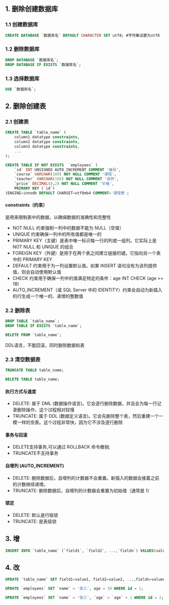 ## 1. 删除创建数据库
### 1.1 创建数据库
```SQL
CREATE DATABASE `数据库名` DEFAULT CHARACTER SET utf8; #字符集设置为utf8
```
### 1.2 删除数据库
```SQL
DROP DATABASE `数据库名`;
DROP DATABASE IF EXISTS `数据库名`;
```
### 1.3 选择数据库
```SQL
USE `数据库名`;
```
## 2. 删除创建表
### 2.1  创建表
```SQL
CREATE TABLE `table_name` (
    column1 datatype constraints,
    column2 datatype constraints,
    column3 datatype constraints,
    ...
);
```
```SQL
CREATE TABLE IF NOT EXISTS  `employees` (
    `id` INT UNSIGNED AUTO_INCREMENT COMMENT '编号',
    `course` VARCHAR(100) NOT NULL COMMENT '课程',
    `teacher` VARCHAR(100) NOT NULL COMMENT '讲师',
    `price` DECIMAL(8,2) NOT NULL COMMENT '价格',
    PRIMARY KEY (`id`)
)ENGINE=innodb DEFAULT CHARSET=utf8mb4 COMMENT='课程表';
```
#### constraints（约束）
是用来限制表中的数据，以确保数据的准确性和完整性
- NOT NULL 约束强制一列中的数据不能为 NULL（空值）
- UNIQUE 约束确保一列中的所有值都是唯一的
- PRIMARY KEY（主键）是表中唯一标识每一行的列或一组列。它实际上是 NOT NULL 和 UNIQUE 的组合
- FOREIGN KEY（外键）是用于在两个表之间建立链接的键。它指向另一个表中的 PRIMARY KEY
- DEFAULT 约束用于为一列设置默认值。如果 INSERT 语句没有为该列提供值，则会自动使用默认值
- CHECK 约束用于确保一列中的值满足特定的条件：age INT CHECK (age >= 18)
- AUTO_INCREMENT（或 SQL Server 中的 IDENTITY）约束会自动为新插入的行生成一个唯一的、递增的整数值
### 2.2  删除表
```SQL
DROP TABLE `table_name`;
DROP TABLE IF EXISTS `table_name`;
```
```SQL
DELETE FROM `table_name`;
```
DDL语言，不能回滚，同时删除数据和表
### 2.3 清空数据表
```SQL
TRUNCATE TABLE table_name;
```
```SQL
DELETE TABLE table_name;
```
#### 执行方式与速度
- DELETE: 属于 DML (数据操作语言)。它会逐行删除数据，并且会为每一行记录删除操作，这个过程相对较慢
- TRUNCATE: 属于 DDL (数据定义语言)。它会先删除整个表，然后重建一个一模一样的空表。这个过程非常快，因为它不涉及逐行删除<br>
#### 事务与回滚
- DELETE支持事务,可以通过 ROLLBACK 命令撤销;
- TRUNCATE不支持事务
#### 自增列 (AUTO_INCREMENT)
- DELETE: 删除数据后，自增列的计数器不会重置。新插入的数据会接着之前的计数继续递增。
- TRUNCATE: 删除数据后，自增列的计数器会重置为初始值（通常是 1）
#### 锁定
- DELETE: 默认是行级锁
- TRUNCATE: 是表级锁
## 3. 增
```SQL
INSERT INTO `table_name` (`field1`, `field2`, ...,`fieldn`) VALUES(value1, value2, ..., valuen);
```
## 4. 改
```SQL
UPDATE `table_name` SET field1=value1, field2=value2, ...,fieldn=valuen;
```
```SQL
UPDATE `employees` SET `name` = '张三', age = 30 WHERE id = 1;
```
```SQL
UPDATE `employees` SET `name` = '张三', `age` = `age` + 1 WHERE id = 2;
```
